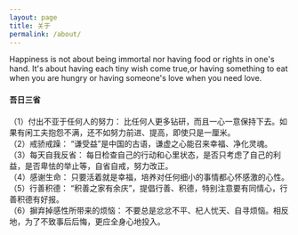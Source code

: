 ```yaml
---
layout: page
title: 关于
permalink: /about/
---
```

Happiness is not about being immortal nor having food or rights in one's hand. It's about having each tiny wish come true,or having something to eat when you are hungry or having someone's love when you need love.  

#### 吾日三省
（1）付出不亚于任何人的努力：
比任何人更多钻研，而且一心一意保持下去。如果有闲工夫抱怨不满，还不如努力前进、提高，即使只是一厘米。    
（2）戒骄戒躁：
“谦受益”是中国的古语，谦虚之心能召来幸福、净化灵魂。    
（3）每天自我反省：
每日检查自己的行动和心里状态，是否只考虑了自己的利益，是否卑怯的举止等，自省自戒，努力改正。    
（4）感谢生命：
只要活着就是幸福，培养对任何细小的事情都心怀感激的心性。    
（5）行善积德：
“积善之家有余庆”，提倡行善、积德，特别注意要有同情心，行善积德有好报。    
（6）摒弃掉感性所带来的烦恼：
不要总是忿忿不平、杞人忧天、自寻烦恼。相反地，为了不致事后后悔，更应全身心地投入。    
